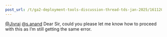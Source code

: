 ```yaml
---
post_url: /t/ga2-deployment-tools-discussion-thread-tds-jan-2025/161120/76
---
```

[@Jivraj](/u/jivraj) [@s.anand](/u/s.anand) Dear Sir, could you please let me know how to proceed with this as I’m still getting the same error.